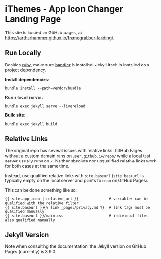 # iThemes - App Icon Changer Landing Page

This site is hosted on GitHub pages, at https://arthurhammer.github.io/framegrabber-landing/.

## Run Locally

Besides [ruby](https://www.ruby-lang.org), make sure [bundler](https://bundler.io) is installed. Jekyll itself is installed as a project dependency.

**Install dependencies**:

    bundle install --path=vendor/bundle

**Run a local server**:

    bundle exec jekyll serve --livereload

**Build site**:

    bundle exec jekyll build

## Relative Links

The original repo has several issues with relative links. GitHub Pages without a custom domain runs on `user.github.io/repo/` while a local test server usually runs on `/`. Neither absolute nor unqualified relative links work for both cases at the same time.

Instead, use qualified relative links with `site.baseurl` (`site.baseurl` is typically empty on the local server and points to `repo` on GitHub Pages).

This can be done something like so:

    {{ site.app_icon | relative_url }}              # variables can be qualified with the relative filter
    {{ site.baseurl }}{% link _pages/privacy.md %}  # link tags must be qualified manually
    {{ site.baseurl }}/main.css                     # individual files also qualified manually

## Jekyll Version

Note when consulting the documentation, the Jekyll version on GitHub Pages (currently) is 3.9.0.
